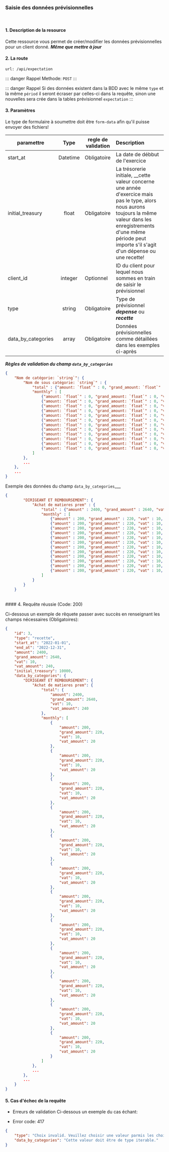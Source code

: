 ### Saisie des données prévisionnelles

<br />

#### 1. Description de la resource

Cette ressource vous permet de créer/modifier les données prévisionnelles pour un client donné.
___Même que mettre à jour___


#### 2. La route
```
url: /api/expectation
```

::: danger Rappel
Methode:  `POST`
:::


::: danger Rappel
Si des données existent dans la BDD avec le même `type` et la même `périod` il seront écraser par celles-ci dans la requête, sinon une nouvelles sera crée dans la tables prévisionnel `expectation`
:::


#### 3. Paramètres

Le type de formulaire à soumettre doit être `form-data` afin qu'il puisse envoyer des fichiers!

| paramettre | Type | regle de validation | Description |
| -------------------- | :---------: | ------------------------------------------------------------------------------------------------------------ | :-------------------------------------------------------------------------------------------------------- |
| start_at | Datetime | Obligatoire | La date de débbut de l'exercice |
| initial_treasury | float | Obligatoire | La trésorerie initiale, __cette valeur concerne une année d'exercice mais pas le type, alors nous aurons toujours la même valeur dans les enregistrements d'une même période peut importe s'il s'agit d'un dépense ou une recette!|
| client_id | integer | Optionnel | ID du client pour lequel nous sommes en train de saisir le prévisionnel |
| type | string | Obligatoire | Type de prévisionnel ***depense*** ou ***recette*** |
| data_by_categories | array | Obligatoire | Données prévisionnelles comme détaillées dans les exemples ci-après |


___Règles de validation du champ `data_by_categories`___
```json
{
    "Nom de catégorie: `string`": {
        "Nom de sous catégorie: `string`" : {
            "total" : {"amount: `float`" : 0, "grand_amount: `float`" : 0, "vat: `float`" : 0, "vat_amount: `float`" : 0},
            "monthly" : [
                {"amount: `float`" : 0, "grand_amount: `float`" : 0, "vat: `float`" : 0, "vat_amount: `float`" : 0},
                {"amount: `float`" : 0, "grand_amount: `float`" : 0, "vat: `float`" : 0, "vat_amount: `float`" : 0},
                {"amount: `float`" : 0, "grand_amount: `float`" : 0, "vat: `float`" : 0, "vat_amount: `float`" : 0},
                {"amount: `float`" : 0, "grand_amount: `float`" : 0, "vat: `float`" : 0, "vat_amount: `float`" : 0},
                {"amount: `float`" : 0, "grand_amount: `float`" : 0, "vat: `float`" : 0, "vat_amount: `float`" : 0},
                {"amount: `float`" : 0, "grand_amount: `float`" : 0, "vat: `float`" : 0, "vat_amount: `float`" : 0},
                {"amount: `float`" : 0, "grand_amount: `float`" : 0, "vat: `float`" : 0, "vat_amount: `float`" : 0},
                {"amount: `float`" : 0, "grand_amount: `float`" : 0, "vat: `float`" : 0, "vat_amount: `float`" : 0},
                {"amount: `float`" : 0, "grand_amount: `float`" : 0, "vat: `float`" : 0, "vat_amount: `float`" : 0},
                {"amount: `float`" : 0, "grand_amount: `float`" : 0, "vat: `float`" : 0, "vat_amount: `float`" : 0},
                {"amount: `float`" : 0, "grand_amount: `float`" : 0, "vat: `float`" : 0, "vat_amount: `float`" : 0},
                {"amount: `float`" : 0, "grand_amount: `float`" : 0, "vat: `float`" : 0, "vat_amount: `float`" : 0}
            ]
        },
        ...
    },
    ...
}
```

Exemple des données du champ `data_by_categories`___
```json
{
        "DIRIGEANT ET REMBOURSEMENT": {
            "Achat de matieres prem" : {
                "total" : {"amount" : 2400, "grand_amount" : 2640, "vat" : 10, "vat_amount" : 240},
                "monthly" : [
                    {"amount" : 200, "grand_amount" : 220, "vat" : 10, "vat_amount" : 20},
                    {"amount" : 200, "grand_amount" : 220, "vat" : 10, "vat_amount" : 20},
                    {"amount" : 200, "grand_amount" : 220, "vat" : 10, "vat_amount" : 20},
                    {"amount" : 200, "grand_amount" : 220, "vat" : 10, "vat_amount" : 20},
                    {"amount" : 200, "grand_amount" : 220, "vat" : 10, "vat_amount" : 20},
                    {"amount" : 200, "grand_amount" : 220, "vat" : 10, "vat_amount" : 20},
                    {"amount" : 200, "grand_amount" : 220, "vat" : 10, "vat_amount" : 20},
                    {"amount" : 200, "grand_amount" : 220, "vat" : 10, "vat_amount" : 20},
                    {"amount" : 200, "grand_amount" : 220, "vat" : 10, "vat_amount" : 20},
                    {"amount" : 200, "grand_amount" : 220, "vat" : 10, "vat_amount" : 20},
                    {"amount" : 200, "grand_amount" : 220, "vat" : 10, "vat_amount" : 20},
                    {"amount" : 200, "grand_amount" : 220, "vat" : 10, "vat_amount" : 20}
                ]
            }
        }
    }
```


<br />
#### 4. Requête réussie (Code: 200)

Ci-dessous un exemple de rêquete passer avec succès en renseignant les champs nécessaires (Obligatoires):

``` JSON
{
    "id": 3,
    "type": "recette",
    "start_at": "2022-01-01",
    "end_at": "2022-12-31",
    "amount": 2400,
    "grand_amount": 2640,
    "vat": 10,
    "vat_amount": 240,
    "initial_treasury": 10000,
    "data_by_categories": {
        "DIRIGEANT ET REMBOURSEMENT": {
            "Achat de matieres prem": {
                "total": {
                    "amount": 2400,
                    "grand_amount": 2640,
                    "vat": 10,
                    "vat_amount": 240
                },
                "monthly": [
                    {
                        "amount": 200,
                        "grand_amount": 220,
                        "vat": 10,
                        "vat_amount": 20
                    },
                    {
                        "amount": 200,
                        "grand_amount": 220,
                        "vat": 10,
                        "vat_amount": 20
                    },
                    {
                        "amount": 200,
                        "grand_amount": 220,
                        "vat": 10,
                        "vat_amount": 20
                    },
                    {
                        "amount": 200,
                        "grand_amount": 220,
                        "vat": 10,
                        "vat_amount": 20
                    },
                    {
                        "amount": 200,
                        "grand_amount": 220,
                        "vat": 10,
                        "vat_amount": 20
                    },
                    {
                        "amount": 200,
                        "grand_amount": 220,
                        "vat": 10,
                        "vat_amount": 20
                    },
                    {
                        "amount": 200,
                        "grand_amount": 220,
                        "vat": 10,
                        "vat_amount": 20
                    },
                    {
                        "amount": 200,
                        "grand_amount": 220,
                        "vat": 10,
                        "vat_amount": 20
                    },
                    {
                        "amount": 200,
                        "grand_amount": 220,
                        "vat": 10,
                        "vat_amount": 20
                    },
                    {
                        "amount": 200,
                        "grand_amount": 220,
                        "vat": 10,
                        "vat_amount": 20
                    },
                    {
                        "amount": 200,
                        "grand_amount": 220,
                        "vat": 10,
                        "vat_amount": 20
                    },
                    {
                        "amount": 200,
                        "grand_amount": 220,
                        "vat": 10,
                        "vat_amount": 20
                    }
                ]
            },
            ...
        },
        ...
    }
}
```

#### 5. Cas d'échec de la requête
- Erreurs de validation
Ci-dessous un exemple du cas échant:

-  Error code: 417
```json
{
    "type": "Choix invalid. Veuillez choisir une valeur parmis les choix proposés.",
    "data_by_categories": "Cette valeur doit être de type iterable."
}
```


